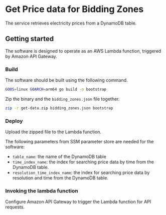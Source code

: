 # Get Price data for Bidding Zones

The service retrieves electricity prices from a DynamoDB table.

## Getting started

The software is designed to operate as an AWS Lambda function, triggered by Amazon API Gateway.

### Build

The software should be built using the following command.

```bash
GOOS=linux GOARCH=arm64 go build -o bootstrap
```

Zip the binary and the `bidding_zones.json` file together.

```bash
zip -r get-data.zip bidding_zones.json bootstrap
```

### Deploy

Upload the zipped file to the Lambda function.

The following parameters from SSM parameter store are needed for the software:

* `table_name`: the name of the DynamoDB table
* `time_index_name`: the index for searching price data by time from the DynamoDB table.
* `resolution_time_index_name`: the index for searching price data by resolution and time from the DynamoDB table.

### Invoking the lambda function

Configure Amazon API Gateway to trigger the Lambda function for API requests.
